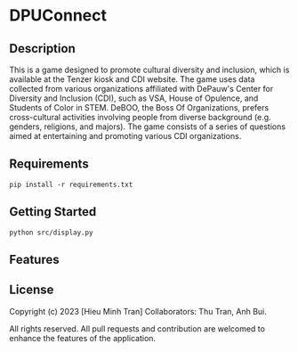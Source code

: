 # DPUConnect
## Description
This is a game designed to promote cultural diversity and inclusion, which is available at the Tenzer kiosk and CDI website. The game uses data collected from various organizations affiliated with DePauw's Center for Diversity and Inclusion (CDI), such as VSA, House of Opulence, and Students of Color in STEM. DeBOO, the Boss Of Organizations, prefers cross-cultural activities involving people from diverse background (e.g. genders, religions, and majors). The game consists of a series of questions aimed at entertaining and promoting various CDI organizations.

## Requirements
```python=
pip install -r requirements.txt
```

## Getting Started
```python=
python src/display.py
```

## Features


## License
 
Copyright (c) 2023 [Hieu Minh Tran]
Collaborators: Thu Tran, Anh Bui.

All rights reserved. All pull requests and contribution are welcomed to enhance the 
features of the application.

